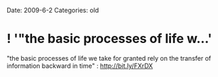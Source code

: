 Date: 2009-6-2
Categories: old

# ! '"the basic processes of life w...'

"the basic processes of life we take for granted rely on the transfer of information backward in time" : <a href="http://bit.ly/FXrDX" rel="nofollow">http://bit.ly/FXrDX</a>
